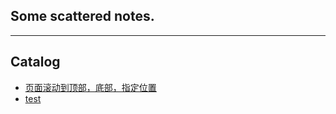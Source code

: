 
Some scattered notes.
--------------------

****
## Catalog
* [页面滚动到顶部，底部，指定位置](/jquery/slide.md)
* [test](/slide.md)